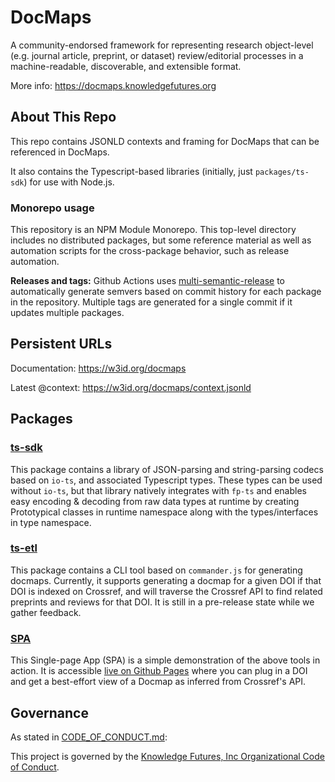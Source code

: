 # DocMaps

A community-endorsed framework for representing research object-level (e.g. journal article, preprint, or dataset) review/editorial processes in a machine-readable, discoverable, and extensible format.

More info: https://docmaps.knowledgefutures.org

## About This Repo

This repo contains JSONLD contexts and framing for DocMaps that can be referenced in DocMaps.

It also contains the Typescript-based libraries (initially, just `packages/ts-sdk`) for use with Node.js.

### Monorepo usage

This repository is an NPM Module Monorepo. This top-level directory includes no distributed packages, but some reference material as well as automation scripts for the
cross-package behavior, such as release automation.

**Releases and tags:** Github Actions uses [multi-semantic-release](https://github.com/dhoulb/multi-semantic-release) to automatically generate semvers based on commit history for each package in the repository. Multiple tags
are generated for a single commit if it updates multiple packages.

## Persistent URLs

Documentation: https://w3id.org/docmaps

Latest @context: https://w3id.org/docmaps/context.jsonld


## Packages

### [ts-sdk](/packages/ts-sdk)

This package contains a library of JSON-parsing and string-parsing codecs based on
`io-ts`, and associated Typescript types. These types can be used without `io-ts`, but
that library natively integrates with `fp-ts` and enables easy encoding & decoding
from raw data types at runtime by creating Prototypical classes in runtime namespace
along with the types/interfaces in type namespace.

### [ts-etl](/packages/ts-etl)

This package contains a CLI tool based on `commander.js` for generating docmaps. Currently,
it supports generating a docmap for a given DOI if that DOI is indexed on Crossref, and
will traverse the Crossref API to find related preprints and reviews for that DOI. It is
still in a pre-release state while we gather feedback.

### [SPA](/packages/spa)

This Single-page App (SPA) is a simple demonstration of the above tools in action. It is
accessible [live on Github Pages](https://docmaps-project.github.io/docmaps/demo/) where you can
plug in a DOI and get a best-effort view of a Docmap as inferred from Crossref's API.

## Governance

As stated in [CODE_OF_CONDUCT.md](/CODE_OF_CONDUCT.md):

This project is governed by the [Knowledge Futures, Inc Organizational Code of Conduct](https://github.com/knowledgefutures/general/blob/master/CODE_OF_CONDUCT.md).
